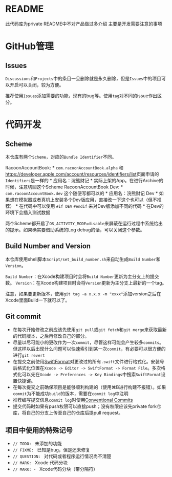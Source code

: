 # README

此代码库为private README中不对产品做过多介绍 主要是开发需要注意的事项

# GitHub管理

## Issues

`Discussions`和`Projects`中的条目一旦删除就是永久删除，但是`Issues`中的项目可以开启可以关闭，较为方便。

推荐使用`Issues`添加需要的功能，现有的bug等。使用`tag`对不同的issue作出区分。

# 代码开发

## Scheme

本仓库有两个`Scheme`，对应的`Bundle Identifier`不同。

RacoonAccountBook:
    * `com.racoonAccountBook.alpha` 和<https://developer.apple.com/account/resources/identifiers/list>页面申请的`Identifiers`是一样的
    * 应用名：浣熊财记
    * 实际上架的App。在进行Archive的时候，注意切回这个Scheme
RacoonAccountBook Dev:
    * `com.racoonAccountBook.dev` 这个随便写都可以的
    * 应用名：浣熊财记 Dev
    * 如果想在模拟器或者真机上安装多个Dev版应用，直接改一下这个也可以（但不推荐）
    * 在代码中可以使用 `#if DEV` `#endif` 来对Dev版添加不同的代码
    * 在Dev的环境下会插入测试数据

两个Scheme都开启了`OS_ACTIVITY_MODE=disable`来屏蔽在运行过程中系统给出的提示。如果确实要借助系统的Log debug的话，可以关闭这个参数。

## Build Number and Version

本仓库使用shell脚本`Script/set_build_number.sh`来自动生成`Build Number`和`Version`。

`Build Number`：在Xcode构建项目时会将`Build Number`更新为主分支上的提交数。
`Version`：在Xcode构建项目时会将`Version`更新为主分支上最新的一个tag。

注意，如果要更新版本，使用`git tag -a x.x.x -m "xxxx"`添加version之后在Xcode里面Build一下就可以了。

## Git commit

* 在每次开始修改之前应该先使用`git pull`或`git fetch`和`git merge`来获取最新的代码版本，之后再修改自己的部分。
* 尽量以尽可能小的更改作为一次`commit`，尽管这样可能会产生较多`commits`。但这样以后出现什么问题可以快速索引到某一次`commit`，有必要可以很方便的进行`git revert`
* 在提交之前使用[SwiftFormat](https://github.com/nicklockwood/SwiftFormat/releases)对更改过的所有`.swift`文件进行格式化。安装号后格式化位置在`Xcode -> Editor -> SwiftFormat -> Format File`。多次格式化可以先在`Xcode -> Preferences -> Key Bindings`中搜索`SwiftFormat`设置快捷键。
* 在每次提交之前确保项目是能够顺利构建的（使用⌘B进行构建不报错）。如果`commit`为不能成功`build`的版本，需要在`commit log`中注明
* 推荐编写提交信息`commit log`时使用[Conventional Commits](https://www.conventionalcommits.org/en)
* 提交代码时如果有push权限可以直接push；没有权限应该先private fork仓库，将自己的分支上传至自己的仓库后提pull request。

## 项目中使用的特殊记号

* `// TODO: ` 未添加的功能
* `// FIXME: ` 已知是bug，但是还未修复
* `// QUESTION: ` 对代码或者程序运行情况尚不清楚
* `// MARK: ` Xcode 代码分块 
* `// MARK: - ` Xcode代码分块（带分隔符）
